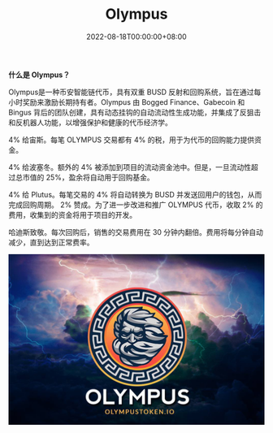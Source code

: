 ﻿---
title: "Olympus"
description: "奥林巴斯是一种平衡计分卡代币，具有双BUSD反射和回购系统，旨在激励长期持有者获得每小时奖励。"
date: 2022-08-18T00:00:00+08:00
lastmod: 2022-08-18T00:00:00+08:00
draft: false
authors: ["june"]
featuredImage: "olympus.png"
tags: ["DeFi","Olympus"]
categories: ["nfts"]
nfts: ["DeFi"]
blockchain: "BSC"
website: "https://dappradar.com/binance-smart-chain/defi/olympus"
twitter: "https://twitter.com/Olympus_Corp"
discord: ""
telegram: ""
github: "https://github.com/search?q=Olympus"
youtube: ""
twitch: ""
facebook: "https://olympustoken.io/?utm_source=DappRadar&utm_medium=deeplink&utm_campaign=visit-website"
instagram: ""
reddit: ""
medium: ""
steam: ""
gitbook: ""
googleplay: ""
appstore: ""
status: "Live"
weight: 
lightgallery: true
toc: true
pinned: false
recommend: false
recommend1: false
---

**什么是 Olympus？**

Olympus是一种币安智能链代币，具有双重 BUSD 反射和回购系统，旨在通过每小时奖励来激励长期持有者。Olympus 由 Bogged Finance、Gabecoin 和 Bingus 背后的团队创建，具有动态挂钩的自动流动性生成功能，并集成了反狙击和反机器人功能，以增强保护和健康的代币经济学。

4% 给宙斯。每笔 OLYMPUS 交易都有 4% 的税，用于为代币的回购能力提供资金。

4% 给波塞冬。额外的 4% 被添加到项目的流动资金池中。但是，一旦流动性超过总市值的 25%，盈余将自动用于回购基金。

4% 给 Plutus。每笔交易的 4% 将自动转换为 BUSD 并发送回用户的钱包，从而完成回购周期。
2% 赞成。为了进一步改进和推广 OLYMPUS 代币，收取 2% 的费用，收集到的资金将用于项目的开发。

哈迪斯致敬。每次回购后，销售的交易费用在 30 分钟内翻倍。费用将每分钟自动减少，直到达到正常费率。

![Olympus](62.png)

